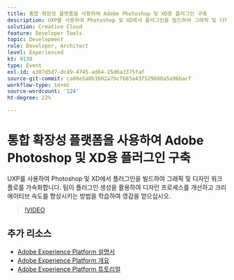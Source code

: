 ```yaml
---
title: 통합 확장성 플랫폼을 사용하여 Adobe Photoshop 및 XD용 플러그인 구축
description: UXP를 사용하여 Photoshop 및 XD에서 플러그인을 빌드하여 그래픽 및 디자인 워크플로를 가속화합니다. 팀이 플러그인 생성을 활용하여 디자인 프로세스를 개선하고 크리에이티브 속도를 향상시키는 방법을 학습하여 영감을 얻으십시오.
solution: Creative Cloud
feature: Developer Tools
topic: Development
role: Developer, Architect
level: Experienced
kt: 9138
type: Event
exl-id: a307d5d7-dc49-4745-ad64-25d6a3375faf
source-git-commit: ca06e5a8b1602a7bcfb83a43f529680a5a96bacf
workflow-type: tm+mt
source-wordcount: '124'
ht-degree: 22%

---
```


# 통합 확장성 플랫폼을 사용하여 Adobe Photoshop 및 XD용 플러그인 구축

UXP를 사용하여 Photoshop 및 XD에서 플러그인을 빌드하여 그래픽 및 디자인 워크플로를 가속화합니다. 팀이 플러그인 생성을 활용하여 디자인 프로세스를 개선하고 크리에이티브 속도를 향상시키는 방법을 학습하여 영감을 얻으십시오.

>[!VIDEO](https://video.tv.adobe.com/v/337593/?quality=12&learn=on&hidetitle=true)

## 추가 리소스

- [Adobe Experience Platform 설명서](https://experienceleague.adobe.com/docs/experience-platform.html)
- [Adobe Experience Platform 개요](https://experienceleague.adobe.com/docs/experience-platform/landing/home.html?lang=ko)
- [Adobe Experience Platform 튜토리얼](https://experienceleague.adobe.com/docs/platform-learn/tutorials/overview.html?lang=en)
